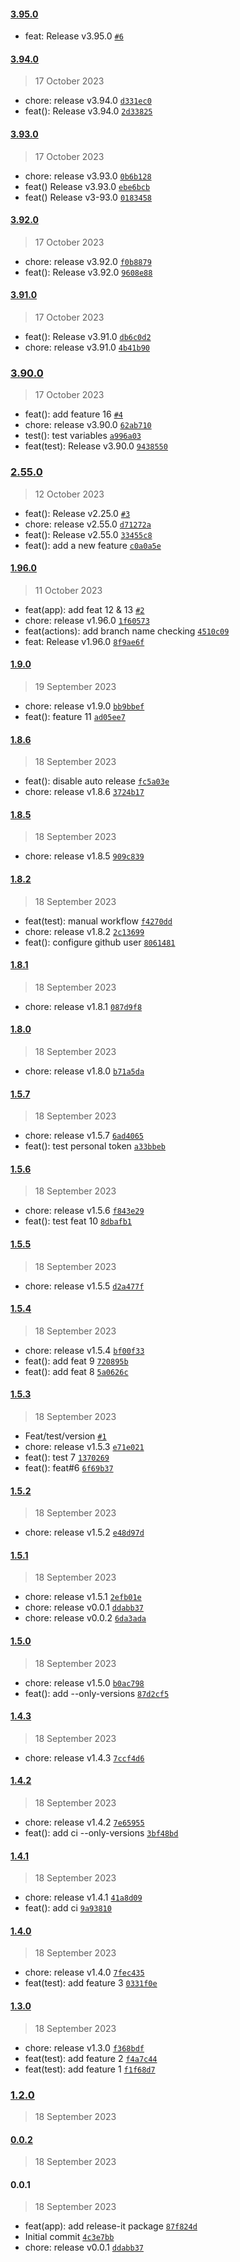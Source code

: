 #### [3.95.0](https://github.com/ahmed-khateeb/versioning/compare/3.94.0...3.95.0)

- feat: Release v3.95.0 [`#6`](https://github.com/ahmed-khateeb/versioning/pull/6)

#### [3.94.0](https://github.com/ahmed-khateeb/versioning/compare/3.93.0...3.94.0)

> 17 October 2023

- chore: release v3.94.0 [`d331ec0`](https://github.com/ahmed-khateeb/versioning/commit/d331ec00d3a9deecc6402d0ea964186b85ca0642)
- feat(): Release v3.94.0 [`2d33825`](https://github.com/ahmed-khateeb/versioning/commit/2d338253aef9057fe4132ecae2d564ab76f64339)

#### [3.93.0](https://github.com/ahmed-khateeb/versioning/compare/3.92.0...3.93.0)

> 17 October 2023

- chore: release v3.93.0 [`0b6b128`](https://github.com/ahmed-khateeb/versioning/commit/0b6b128dbfd346e0528156b04f3b8f7a06191975)
- feat() Release v3.93.0 [`ebe6bcb`](https://github.com/ahmed-khateeb/versioning/commit/ebe6bcb7d6c7b2162badee32771749e836799ca0)
- feat() Release v3-93.0 [`0183458`](https://github.com/ahmed-khateeb/versioning/commit/0183458f2bb6794bbf10b557400abb892385d786)

#### [3.92.0](https://github.com/ahmed-khateeb/versioning/compare/3.91.0...3.92.0)

> 17 October 2023

- chore: release v3.92.0 [`f0b8879`](https://github.com/ahmed-khateeb/versioning/commit/f0b8879acf8a35ed5fef918b7ac00935530207d7)
- feat(): Release v3.92.0 [`9608e88`](https://github.com/ahmed-khateeb/versioning/commit/9608e8846c3ae44726332c68fa47839935e06f1f)

#### [3.91.0](https://github.com/ahmed-khateeb/versioning/compare/3.90.0...3.91.0)

> 17 October 2023

- feat(): Release v3.91.0 [`db6c0d2`](https://github.com/ahmed-khateeb/versioning/commit/db6c0d296f40d8c861dc6bd85891fe4245b3e336)
- chore: release v3.91.0 [`4b41b90`](https://github.com/ahmed-khateeb/versioning/commit/4b41b902c3bef097b70ee4de56ab388c8eea0ace)

### [3.90.0](https://github.com/ahmed-khateeb/versioning/compare/2.55.0...3.90.0)

> 17 October 2023

- feat(): add feature 16 [`#4`](https://github.com/ahmed-khateeb/versioning/pull/4)
- chore: release v3.90.0 [`62ab710`](https://github.com/ahmed-khateeb/versioning/commit/62ab7108a00a85ec128860609cfb8cfabea8e695)
- test(): test variables [`a996a03`](https://github.com/ahmed-khateeb/versioning/commit/a996a03156d949e604aeef1461c23ccb9f092111)
- feat(test): Release v3.90.0 [`9438550`](https://github.com/ahmed-khateeb/versioning/commit/9438550bac6e81b3201b3eb2b0bc28bda75660c1)

### [2.55.0](https://github.com/ahmed-khateeb/versioning/compare/1.96.0...2.55.0)

> 12 October 2023

- feat(): Release v2.25.0 [`#3`](https://github.com/ahmed-khateeb/versioning/pull/3)
- chore: release v2.55.0 [`d71272a`](https://github.com/ahmed-khateeb/versioning/commit/d71272a3a76b183b9e09e5d2d61c21cfc944b19b)
- feat(): Release v2.55.0 [`33455c8`](https://github.com/ahmed-khateeb/versioning/commit/33455c8848b3dc064c818694866666a0143d65b1)
- feat(): add a new feature [`c0a0a5e`](https://github.com/ahmed-khateeb/versioning/commit/c0a0a5e1687b9c448d52fa0c8cac3f659b8be359)

#### [1.96.0](https://github.com/ahmed-khateeb/versioning/compare/1.9.0...1.96.0)

> 11 October 2023

- feat(app): add feat 12 & 13 [`#2`](https://github.com/ahmed-khateeb/versioning/pull/2)
- chore: release v1.96.0 [`1f60573`](https://github.com/ahmed-khateeb/versioning/commit/1f60573f61b64b4c49ef1f030d0538646275641c)
- feat(actions): add branch name checking [`4510c09`](https://github.com/ahmed-khateeb/versioning/commit/4510c099061e46dc7d3147a5c601ef83df473ed9)
- feat: Release v1.96.0 [`8f9ae6f`](https://github.com/ahmed-khateeb/versioning/commit/8f9ae6fd97c52c21afd4b6a27dc6d079851d23c7)

#### [1.9.0](https://github.com/ahmed-khateeb/versioning/compare/1.8.6...1.9.0)

> 19 September 2023

- chore: release v1.9.0 [`bb9bbef`](https://github.com/ahmed-khateeb/versioning/commit/bb9bbefb2953c579cd079215ead1e6368d18b2d3)
- feat(): feature 11 [`ad05ee7`](https://github.com/ahmed-khateeb/versioning/commit/ad05ee71f886fbb97cd0a23ce699bb2a59dc7ced)

#### [1.8.6](https://github.com/ahmed-khateeb/versioning/compare/1.8.5...1.8.6)

> 18 September 2023

- feat(): disable auto release [`fc5a03e`](https://github.com/ahmed-khateeb/versioning/commit/fc5a03e6e3b1d8ca4f4d352bb66fe3acee42dfe3)
- chore: release v1.8.6 [`3724b17`](https://github.com/ahmed-khateeb/versioning/commit/3724b17da591db8fa9615dc2ef8a95d14928ca1e)

#### [1.8.5](https://github.com/ahmed-khateeb/versioning/compare/1.8.2...1.8.5)

> 18 September 2023

- chore: release v1.8.5 [`909c839`](https://github.com/ahmed-khateeb/versioning/commit/909c839ac136628c4e99b2bf7f888e4ecff9c231)

#### [1.8.2](https://github.com/ahmed-khateeb/versioning/compare/1.8.1...1.8.2)

> 18 September 2023

- feat(test): manual workflow [`f4270dd`](https://github.com/ahmed-khateeb/versioning/commit/f4270dd465a81f2c338747eec4f06160e83b6f35)
- chore: release v1.8.2 [`2c13699`](https://github.com/ahmed-khateeb/versioning/commit/2c136999222b23777ebb268c65352f1c21840ce5)
- feat(): configure github user [`8061481`](https://github.com/ahmed-khateeb/versioning/commit/8061481f3ba9f4b766a0d1e252aff103d550c1d6)

#### [1.8.1](https://github.com/ahmed-khateeb/versioning/compare/1.8.0...1.8.1)

> 18 September 2023

- chore: release v1.8.1 [`087d9f8`](https://github.com/ahmed-khateeb/versioning/commit/087d9f867d790960a1fb79c7917855e8acf9bb2c)

#### [1.8.0](https://github.com/ahmed-khateeb/versioning/compare/1.5.7...1.8.0)

> 18 September 2023

- chore: release v1.8.0 [`b71a5da`](https://github.com/ahmed-khateeb/versioning/commit/b71a5da3d0c5c2e2d411a8c33190fa554556c401)

#### [1.5.7](https://github.com/ahmed-khateeb/versioning/compare/1.5.6...1.5.7)

> 18 September 2023

- chore: release v1.5.7 [`6ad4065`](https://github.com/ahmed-khateeb/versioning/commit/6ad40655b3fecc0dd9a8b95ffe81d6396d48b6d0)
- feat(): test personal token [`a33bbeb`](https://github.com/ahmed-khateeb/versioning/commit/a33bbebbe0c015a1b8753dec34ad0c40979d40f3)

#### [1.5.6](https://github.com/ahmed-khateeb/versioning/compare/1.5.5...1.5.6)

> 18 September 2023

- chore: release v1.5.6 [`f843e29`](https://github.com/ahmed-khateeb/versioning/commit/f843e29a48cdbaf06b33fef079f653c25629e057)
- feat(): test feat 10 [`8dbafb1`](https://github.com/ahmed-khateeb/versioning/commit/8dbafb1c7156d1c918bc9a72faa6ca54329ae654)

#### [1.5.5](https://github.com/ahmed-khateeb/versioning/compare/1.5.4...1.5.5)

> 18 September 2023

- chore: release v1.5.5 [`d2a477f`](https://github.com/ahmed-khateeb/versioning/commit/d2a477fcf5ec3eadf4615c752d71c30731ad890b)

#### [1.5.4](https://github.com/ahmed-khateeb/versioning/compare/1.5.3...1.5.4)

> 18 September 2023

- chore: release v1.5.4 [`bf00f33`](https://github.com/ahmed-khateeb/versioning/commit/bf00f335f7e4071ffa932a7075dfbe372cae1c59)
- feat(): add feat 9 [`720895b`](https://github.com/ahmed-khateeb/versioning/commit/720895bd28befd2ae8721295010afe03ac135861)
- feat(): add feat 8 [`5a0626c`](https://github.com/ahmed-khateeb/versioning/commit/5a0626c733bc7a1d2331ccdacf1521cb992f6013)

#### [1.5.3](https://github.com/ahmed-khateeb/versioning/compare/1.5.2...1.5.3)

> 18 September 2023

- Feat/test/version [`#1`](https://github.com/ahmed-khateeb/versioning/pull/1)
- chore: release v1.5.3 [`e71e021`](https://github.com/ahmed-khateeb/versioning/commit/e71e021c9b1b7f0ee79bbc049ce8bdbbdd8e83e2)
- feat(): test 7 [`1370269`](https://github.com/ahmed-khateeb/versioning/commit/13702698ccbc8e7cb6199143a32921f6a7c7655e)
- feat(): feat#6 [`6f69b37`](https://github.com/ahmed-khateeb/versioning/commit/6f69b37e596b882c15338b26f8f427e33db04f87)

#### [1.5.2](https://github.com/ahmed-khateeb/versioning/compare/1.5.1...1.5.2)

> 18 September 2023

- chore: release v1.5.2 [`e48d97d`](https://github.com/ahmed-khateeb/versioning/commit/e48d97d00ae1e93bd4cbcb888e60c34657be91a8)

#### [1.5.1](https://github.com/ahmed-khateeb/versioning/compare/1.5.0...1.5.1)

> 18 September 2023

- chore: release v1.5.1 [`2efb01e`](https://github.com/ahmed-khateeb/versioning/commit/2efb01edb898a0219c7a1fd33b406bd00b31b561)
- chore: release v0.0.1 [`ddabb37`](https://github.com/ahmed-khateeb/versioning/commit/ddabb37980bb1c05691002607ab913125ec4a5ca)
- chore: release v0.0.2 [`6da3ada`](https://github.com/ahmed-khateeb/versioning/commit/6da3ada6557db6efb86c5d1304ea7d7e3ba91576)

#### [1.5.0](https://github.com/ahmed-khateeb/versioning/compare/1.4.3...1.5.0)

> 18 September 2023

- chore: release v1.5.0 [`b0ac798`](https://github.com/ahmed-khateeb/versioning/commit/b0ac798b1c2205810fe3b6cc8605fb0933c720c8)
- feat(): add --only-versions [`87d2cf5`](https://github.com/ahmed-khateeb/versioning/commit/87d2cf5ed9500cae1eef33aa1fd209519e23cba4)

#### [1.4.3](https://github.com/ahmed-khateeb/versioning/compare/1.4.2...1.4.3)

> 18 September 2023

- chore: release v1.4.3 [`7ccf4d6`](https://github.com/ahmed-khateeb/versioning/commit/7ccf4d60165e29fd6e99af2f669c5f90ac1d9060)

#### [1.4.2](https://github.com/ahmed-khateeb/versioning/compare/1.4.1...1.4.2)

> 18 September 2023

- chore: release v1.4.2 [`7e65955`](https://github.com/ahmed-khateeb/versioning/commit/7e65955f3ac635ec9a2241069b81dfe8861c05b8)
- feat(): add ci --only-versions [`3bf48bd`](https://github.com/ahmed-khateeb/versioning/commit/3bf48bd143c832305a15fb5147c938c367ebb057)

#### [1.4.1](https://github.com/ahmed-khateeb/versioning/compare/1.4.0...1.4.1)

> 18 September 2023

- chore: release v1.4.1 [`41a8d09`](https://github.com/ahmed-khateeb/versioning/commit/41a8d09078b7d2586a60f5f34d8c1d32fbdfc22e)
- feat(): add ci [`9a93810`](https://github.com/ahmed-khateeb/versioning/commit/9a93810487e553aa1634c92b98737e5b9bab42ac)

#### [1.4.0](https://github.com/ahmed-khateeb/versioning/compare/1.3.0...1.4.0)

> 18 September 2023

- chore: release v1.4.0 [`7fec435`](https://github.com/ahmed-khateeb/versioning/commit/7fec4353a7c6fcf76e9e033b6a25a40eac0b7e33)
- feat(test): add feature 3 [`0331f0e`](https://github.com/ahmed-khateeb/versioning/commit/0331f0e8e3639403a58fec95e578bcb6c8a38dea)

#### [1.3.0](https://github.com/ahmed-khateeb/versioning/compare/1.2.0...1.3.0)

> 18 September 2023

- chore: release v1.3.0 [`f368bdf`](https://github.com/ahmed-khateeb/versioning/commit/f368bdf621de12042d6c3e47b7332265497e8143)
- feat(test): add feature 2 [`f4a7c44`](https://github.com/ahmed-khateeb/versioning/commit/f4a7c44ed21fb471430fd13e7259fa7f63774280)
- feat(test): add feature 1 [`f1f68d7`](https://github.com/ahmed-khateeb/versioning/commit/f1f68d77717684acd12f585ff2cfd6bc91c265a3)

### [1.2.0](https://github.com/ahmed-khateeb/versioning/compare/0.0.2...1.2.0)

> 18 September 2023

#### [0.0.2](https://github.com/ahmed-khateeb/versioning/compare/0.0.1...0.0.2)

> 18 September 2023

#### 0.0.1

> 18 September 2023

- feat(app): add release-it package [`87f824d`](https://github.com/ahmed-khateeb/versioning/commit/87f824d9ef07dcbd0ef900a012253bbb85e27dfb)
- Initial commit [`4c3e7bb`](https://github.com/ahmed-khateeb/versioning/commit/4c3e7bbfe02847ca6ee762e99603175fcaf5ed84)
- chore: release v0.0.1 [`ddabb37`](https://github.com/ahmed-khateeb/versioning/commit/ddabb37980bb1c05691002607ab913125ec4a5ca)
